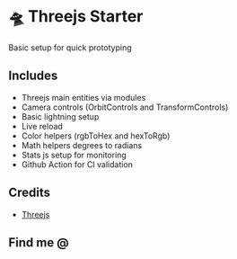 # :flying_saucer: Threejs Starter

Basic setup for quick prototyping

## Includes

- Threejs main entities via modules
- Camera controls (OrbitControls and TransformControls)
- Basic lightning setup
- Live reload
- Color helpers (rgbToHex and hexToRgb)
- Math helpers degrees to radians
- Stats js setup for monitoring
- Github Action for CI validation

## Credits

- [Threejs](https://threejs.org/)

## Find me @
